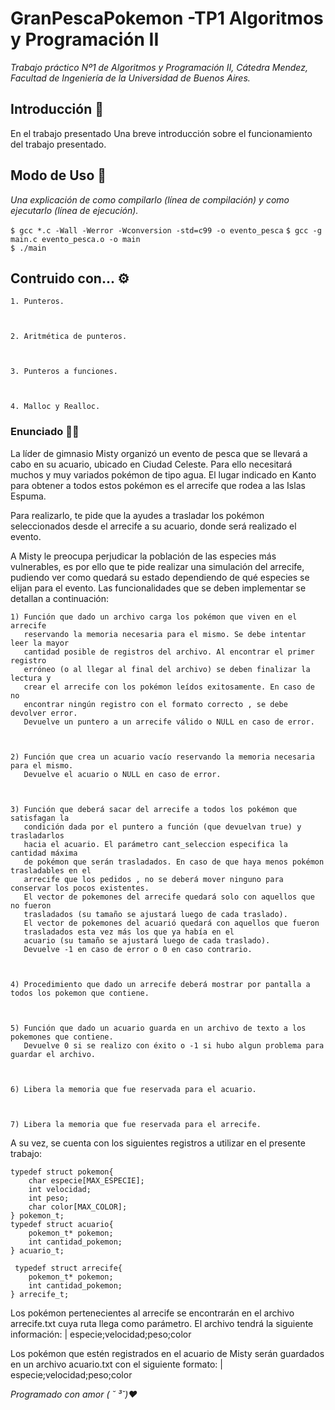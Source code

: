 # GranPescaPokemon -TP1 Algoritmos y Programación II

_Trabajo práctico Nº1 de Algoritmos y Programación II, Cátedra Mendez, Facultad de Ingeniería de la Universidad de Buenos Aires._


## Introducción 🚀 

En el trabajo presentado 
 Una breve introducción sobre el funcionamiento del trabajo presentado.

## Modo de Uso 📝

_Una explicación de como compilarlo (línea de compilación) y como ejecutarlo (línea de ejecución)._


`$ gcc *.c -Wall -Werror -Wconversion -std=c99 -o evento_pesca`
`$ gcc -g main.c evento_pesca.o -o main`                  
`$ ./main`  


## Contruido con... ⚙

    1. Punteros.



    2. Aritmética de punteros.



    3. Punteros a funciones.



    4. Malloc y Realloc.


### Enunciado 👩‍💻

La líder de gimnasio Misty organizó un evento de pesca que se llevará a cabo en su acuario, ubicado en Ciudad Celeste.
Para ello necesitará muchos y muy variados pokémon de tipo agua. El lugar indicado en Kanto para obtener a todos
estos pokémon es el arrecife que rodea a las Islas Espuma.

Para realizarlo, te pide que la ayudes a trasladar los pokémon seleccionados desde el arrecife a su acuario, donde será
realizado el evento.

A Misty le preocupa perjudicar la población de las especies más vulnerables, es por ello que te pide realizar una simulación
del arrecife, pudiendo ver como quedará su estado dependiendo de qué especies se elijan para el evento.
Las funcionalidades que se deben implementar se detallan a continuación:

    1) Función que dado un archivo carga los pokémon que viven en el arrecife
       reservando la memoria necesaria para el mismo. Se debe intentar leer la mayor
       cantidad posible de registros del archivo. Al encontrar el primer registro
       erróneo (o al llegar al final del archivo) se deben finalizar la lectura y
       crear el arrecife con los pokémon leídos exitosamente. En caso de no
       encontrar ningún registro con el formato correcto , se debe devolver error.
       Devuelve un puntero a un arrecife válido o NULL en caso de error.



    2) Función que crea un acuario vacío reservando la memoria necesaria para el mismo.
       Devuelve el acuario o NULL en caso de error.



    3) Función que deberá sacar del arrecife a todos los pokémon que satisfagan la
       condición dada por el puntero a función (que devuelvan true) y trasladarlos
       hacia el acuario. El parámetro cant_seleccion especifica la cantidad máxima
       de pokémon que serán trasladados. En caso de que haya menos pokémon trasladables en el
       arrecife que los pedidos , no se deberá mover ninguno para conservar los pocos existentes.
       El vector de pokemones del arrecife quedará solo con aquellos que no fueron
       trasladados (su tamaño se ajustará luego de cada traslado).
       El vector de pokemones del acuarió quedará con aquellos que fueron
       trasladados esta vez más los que ya había en el
       acuario (su tamaño se ajustará luego de cada traslado).
       Devuelve -1 en caso de error o 0 en caso contrario.



    4) Procedimiento que dado un arrecife deberá mostrar por pantalla a todos los pokemon que contiene.



    5) Función que dado un acuario guarda en un archivo de texto a los pokemones que contiene.
       Devuelve 0 si se realizo con éxito o -1 si hubo algun problema para guardar el archivo.



    6) Libera la memoria que fue reservada para el acuario.
    


    7) Libera la memoria que fue reservada para el arrecife.



A su vez, se cuenta con los siguientes registros a utilizar en el presente trabajo:

```
typedef struct pokemon{          
    char especie[MAX_ESPECIE];   
    int velocidad;               
    int peso;                    
    char color[MAX_COLOR];       
} pokemon_t;                     
typedef struct acuario{          
    pokemon_t* pokemon;          
    int cantidad_pokemon;        
} acuario_t;                     
                                 
 typedef struct arrecife{        
    pokemon_t* pokemon;          
    int cantidad_pokemon;        
} arrecife_t;                    
```

Los pokémon pertenecientes al arrecife se encontrarán en el archivo arrecife.txt cuya ruta llega como parámetro.
El archivo tendrá la siguiente información:
    | especie;velocidad;peso;color

Los pokémon que estén registrados en el acuario de Misty serán guardados en un archivo acuario.txt con el siguiente
formato:
    | especie;velocidad;peso;color





_Programado con amor ( ˘ ³˘)♥_